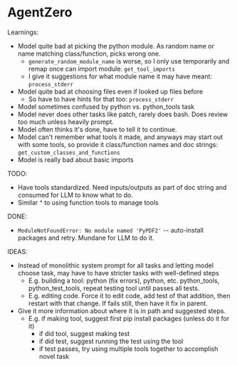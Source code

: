 # AgentZero

Learnings:
* Model quite bad at picking the python module.  As random name or name matching class/function, picks wrong one.
  * `generate_random_module_name` is worse, so I only use temporarily and remap once can import module: `get_tool_imports`
  * I give it suggestions for what module name it may have meant: `process_stderr`
* Model quite bad at choosing files even if looked up files before
  * So have to have hints for that too: `process_stderr`
* Model sometimes confused by python vs. python_tools task
* Model never does other tasks like patch, rarely does bash.  Does review too much unless heavily prompt.
* Model often thinks it's done, have to tell it to continue.
* Model can't remember what tools it made, and anyways may start out with some tools, so provide it  class/function names and doc strings: `get_custom_classes_and_functions`
* Model is really bad about basic imports

TODO:
* Have tools standardized. Need inputs/outputs as part of doc string and consumed for LLM to know what to do.
* Similar ^ to using function tools to manage tools

DONE:
* `ModuleNotFoundError: No module named 'PyPDF2'` -- auto-install packages and retry.  Mundane for LLM to do it.

IDEAS:
* Instead of monolithic system prompt for all tasks and letting model choose task, may have to have stricter tasks with well-defined steps
  * E.g. building a tool: python (fix errors), python, etc. python_tools, python_test_tools, repeat testing tool until passes all tests.
  * E.g. editing code.  Force it to edit code, add test of that addition, then restart with that change.  If fails still, then have it fix in parent.
* Give it more information about where it is in path and suggested steps.
  * E.g. if making tool, suggest first pip install packages (unless do it for it)
    * if did tool, suggest making test
    * if did test, suggest running the test using the tool
    * if test passes, try using multiple tools together to accomplish novel task
